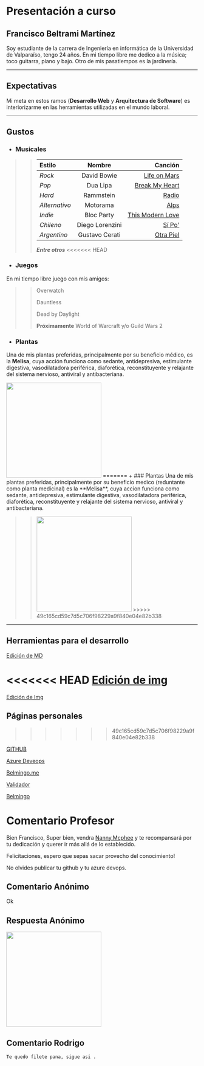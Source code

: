 # Presentación a curso 

## Francisco Beltrami Martínez
Soy estudiante de la carrera de Ingeniería en informática de la Universidad de Valparaíso, tengo 24 años. En mi tiempo libre me dedico a la música; toco guitarra, piano y bajo. Otro de mis pasatiempos es la jardinería.
___
## Expectativas
Mi meta en estos ramos (**Desarrollo Web** y **Arquitectura de Software**) es interiorizarme en las herramientas utilizadas en el mundo laboral.
___
## Gustos
+ ### Musicales 
>>| Estilo | Nombre | Canción |
>>| :----- | :----: | ------: |
>>| *Rock* | David Bowie | [Life on Mars](https://www.youtube.com/watch?v=UipTt-qqZOE) |
>>| *Pop*  | Dua Lipa | [Break My Heart](https://www.youtube.com/watch?v=Nj2U6rhnucI) |
>>| *Hard* | Rammstein | [Radio](https://www.youtube.com/watch?v=z0NfI2NeDHI) |
>>| *Alternativo* | Motorama | [Alps](https://www.youtube.com/watch?v=cY0LDq_HD2Y) |
>>| *Indie* | Bloc Party | [This Modern Love](https://www.youtube.com/watch?v=oZ9vPoecPZs) |
>>| *Chileno* | Diego Lorenzini | [Sí Po'](https://www.youtube.com/watch?v=9z9Czk2C5TU) |
>>| *Argentino* | Gustavo Cerati | [Otra Piel](https://www.youtube.com/watch?v=kYfmEdC7fxU) |
>>___Entre otros___
<<<<<<< HEAD
+ ### Juegos
En mi tiempo libre juego con mis amigos:
>> Overwatch
>>
>> Dauntless
>>
>> Dead by Daylight
>>
>> **Próximamente** World of Warcraft y/o Guild Wars 2


+ ### Plantas
Una de mis plantas preferidas, principalmente por su beneficio médico, es la **Melisa**, cuya acción funciona como sedante, antidepresiva, estimulante digestiva, vasodilatadora periférica, diaforética, reconstituyente y relajante del sistema nervioso, antiviral y antibacteriana.

<img src="https://ecocosas.com/wp-content/uploads/2019/05/melisa-768x768.jpg" width="250"  />
=======
+ ### Plantas
Una de mis plantas preferidas, principalmente por su beneficio medico (reduntante como planta medicinal) es la **Melisa**, cuya accion funciona como sedante, antidepresiva, estimulante digestiva, vasodilatadora periférica, diaforética, reconstituyente y relajante del sistema nervioso, antiviral y antibacteriana.

>> <img src="https://ecocosas.com/wp-content/uploads/2019/05/melisa-768x768.jpg" width="250" />
>>>>>>> 49c165cd59c7d5c706f98229a9f840e04e82b338

___
## Herramientas para el desarrollo
[Edición de MD](https://joedicastro.com/pages/markdown.html#mark1)

<<<<<<< HEAD
[Edición de img](https://stackoverflow.com/questions/14675913/changing-image-size-in-markdown)
=======
[Edición de Img](https://stackoverflow.com/questions/14675913/changing-image-size-in-markdown)

## Páginas personales
>>>>>>> 49c165cd59c7d5c706f98229a9f840e04e82b338

[GITHUB](https://github.com/franig24)

[Azure Deveops](https://dev.azure.com/dwuv2020/Taller%201)

[Belmingo.me](https://belmingo.me)

[Validador](https://validador.belmingo.me)

[Belmingo](https://validador.belmingo.me)

# Comentario Profesor

Bien Francisco, Super bien, vendra [Nanny.Mcphee](https://github.com/nanny-mcphee) y te recompansará por tu dedicación y querer ir más allá de lo establecido. 

Felicitaciones, espero que sepas sacar provecho del conocimiento!


No olvides publicar tu github y tu azure devops.

## Comentario Anónimo

Ok  

## Respuesta Anónimo

<img src="https://i.gifer.com/8Yya.gif" width="250" />


## Comentario Rodrigo

    Te quedo filete pana, sigue asi .
